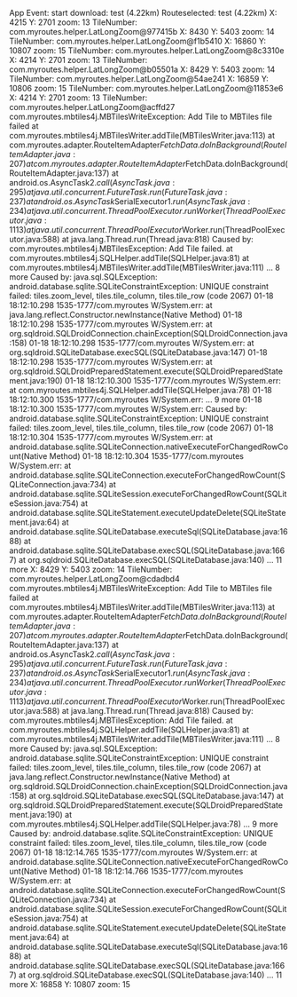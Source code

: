 App Event: start
download: test (4.22km)
Routeselected: test (4.22km)
X: 4215 Y: 2701 zoom: 13
TileNumber: com.myroutes.helper.LatLongZoom@977415b
X: 8430 Y: 5403 zoom: 14
TileNumber: com.myroutes.helper.LatLongZoom@f1b5410
X: 16860 Y: 10807 zoom: 15
TileNumber: com.myroutes.helper.LatLongZoom@8c3310e
X: 4214 Y: 2701 zoom: 13
TileNumber: com.myroutes.helper.LatLongZoom@b05501a
X: 8429 Y: 5403 zoom: 14
TileNumber: com.myroutes.helper.LatLongZoom@54ae241
X: 16859 Y: 10806 zoom: 15
TileNumber: com.myroutes.helper.LatLongZoom@11853e6
X: 4214 Y: 2701 zoom: 13
TileNumber: com.myroutes.helper.LatLongZoom@acffd27
com.myroutes.mbtiles4j.MBTilesWriteException: Add Tile to MBTiles file failed
    at com.myroutes.mbtiles4j.MBTilesWriter.addTile(MBTilesWriter.java:113)
    at com.myroutes.adapter.RouteItemAdapter$FetchData.doInBackground(RouteItemAdapter.java:207)
    at com.myroutes.adapter.RouteItemAdapter$FetchData.doInBackground(RouteItemAdapter.java:137)
    at android.os.AsyncTask$2.call(AsyncTask.java:295)
    at java.util.concurrent.FutureTask.run(FutureTask.java:237)
    at android.os.AsyncTask$SerialExecutor$1.run(AsyncTask.java:234)
    at java.util.concurrent.ThreadPoolExecutor.runWorker(ThreadPoolExecutor.java:1113)
    at java.util.concurrent.ThreadPoolExecutor$Worker.run(ThreadPoolExecutor.java:588)
    at java.lang.Thread.run(Thread.java:818)
Caused by: com.myroutes.mbtiles4j.MBTilesException: Add Tile failed.
    at com.myroutes.mbtiles4j.SQLHelper.addTile(SQLHelper.java:81)
    at com.myroutes.mbtiles4j.MBTilesWriter.addTile(MBTilesWriter.java:111)
	... 8 more
Caused by: java.sql.SQLException: android.database.sqlite.SQLiteConstraintException: UNIQUE constraint failed: tiles.zoom_level, tiles.tile_column, tiles.tile_row (code 2067)
01-18 18:12:10.298 1535-1777/com.myroutes W/System.err:     at java.lang.reflect.Constructor.newInstance(Native Method)
01-18 18:12:10.298 1535-1777/com.myroutes W/System.err:     at org.sqldroid.SQLDroidConnection.chainException(SQLDroidConnection.java:158)
01-18 18:12:10.298 1535-1777/com.myroutes W/System.err:     at org.sqldroid.SQLiteDatabase.execSQL(SQLiteDatabase.java:147)
01-18 18:12:10.298 1535-1777/com.myroutes W/System.err:     at org.sqldroid.SQLDroidPreparedStatement.execute(SQLDroidPreparedStatement.java:190)
01-18 18:12:10.300 1535-1777/com.myroutes W/System.err:     at com.myroutes.mbtiles4j.SQLHelper.addTile(SQLHelper.java:78)
01-18 18:12:10.300 1535-1777/com.myroutes W/System.err: 	... 9 more
01-18 18:12:10.300 1535-1777/com.myroutes W/System.err: Caused by: android.database.sqlite.SQLiteConstraintException: UNIQUE constraint failed: tiles.zoom_level, tiles.tile_column, tiles.tile_row (code 2067)
01-18 18:12:10.304 1535-1777/com.myroutes W/System.err:     at android.database.sqlite.SQLiteConnection.nativeExecuteForChangedRowCount(Native Method)
01-18 18:12:10.304 1535-1777/com.myroutes W/System.err:     at android.database.sqlite.SQLiteConnection.executeForChangedRowCount(SQLiteConnection.java:734)
     at android.database.sqlite.SQLiteSession.executeForChangedRowCount(SQLiteSession.java:754)
     at android.database.sqlite.SQLiteStatement.executeUpdateDelete(SQLiteStatement.java:64)
     at android.database.sqlite.SQLiteDatabase.executeSql(SQLiteDatabase.java:1688)
     at android.database.sqlite.SQLiteDatabase.execSQL(SQLiteDatabase.java:1667)
     at org.sqldroid.SQLiteDatabase.execSQL(SQLiteDatabase.java:140)
 	... 11 more
 X: 8429 Y: 5403 zoom: 14
 TileNumber: com.myroutes.helper.LatLongZoom@cdadbd4
 com.myroutes.mbtiles4j.MBTilesWriteException: Add Tile to MBTiles file failed
     at com.myroutes.mbtiles4j.MBTilesWriter.addTile(MBTilesWriter.java:113)
     at com.myroutes.adapter.RouteItemAdapter$FetchData.doInBackground(RouteItemAdapter.java:207)
     at com.myroutes.adapter.RouteItemAdapter$FetchData.doInBackground(RouteItemAdapter.java:137)
     at android.os.AsyncTask$2.call(AsyncTask.java:295)
     at java.util.concurrent.FutureTask.run(FutureTask.java:237)
     at android.os.AsyncTask$SerialExecutor$1.run(AsyncTask.java:234)
     at java.util.concurrent.ThreadPoolExecutor.runWorker(ThreadPoolExecutor.java:1113)
     at java.util.concurrent.ThreadPoolExecutor$Worker.run(ThreadPoolExecutor.java:588)
     at java.lang.Thread.run(Thread.java:818)
 Caused by: com.myroutes.mbtiles4j.MBTilesException: Add Tile failed.
     at com.myroutes.mbtiles4j.SQLHelper.addTile(SQLHelper.java:81)
     at com.myroutes.mbtiles4j.MBTilesWriter.addTile(MBTilesWriter.java:111)
 	... 8 more
 Caused by: java.sql.SQLException: android.database.sqlite.SQLiteConstraintException: UNIQUE constraint failed: tiles.zoom_level, tiles.tile_column, tiles.tile_row (code 2067)
    at java.lang.reflect.Constructor.newInstance(Native Method)
    at org.sqldroid.SQLDroidConnection.chainException(SQLDroidConnection.java:158)
    at org.sqldroid.SQLiteDatabase.execSQL(SQLiteDatabase.java:147)
    at org.sqldroid.SQLDroidPreparedStatement.execute(SQLDroidPreparedStatement.java:190)
    at com.myroutes.mbtiles4j.SQLHelper.addTile(SQLHelper.java:78)
	... 9 more
Caused by: android.database.sqlite.SQLiteConstraintException: UNIQUE constraint failed: tiles.zoom_level, tiles.tile_column, tiles.tile_row (code 2067)
01-18 18:12:14.765 1535-1777/com.myroutes W/System.err:     at android.database.sqlite.SQLiteConnection.nativeExecuteForChangedRowCount(Native Method)
01-18 18:12:14.766 1535-1777/com.myroutes W/System.err:     at android.database.sqlite.SQLiteConnection.executeForChangedRowCount(SQLiteConnection.java:734)
    at android.database.sqlite.SQLiteSession.executeForChangedRowCount(SQLiteSession.java:754)
    at android.database.sqlite.SQLiteStatement.executeUpdateDelete(SQLiteStatement.java:64)
    at android.database.sqlite.SQLiteDatabase.executeSql(SQLiteDatabase.java:1688)
    at android.database.sqlite.SQLiteDatabase.execSQL(SQLiteDatabase.java:1667)
    at org.sqldroid.SQLiteDatabase.execSQL(SQLiteDatabase.java:140)
	... 11 more
X: 16858 Y: 10807 zoom: 15
